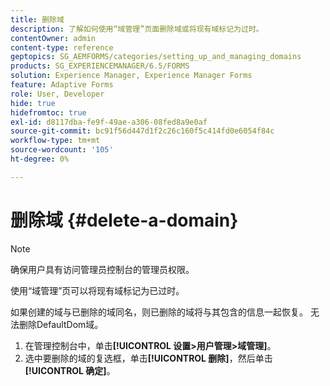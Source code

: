 ```yaml
---
title: 删除域
description: 了解如何使用“域管理”页面删除域或将现有域标记为过时。
contentOwner: admin
content-type: reference
geptopics: SG_AEMFORMS/categories/setting_up_and_managing_domains
products: SG_EXPERIENCEMANAGER/6.5/FORMS
solution: Experience Manager, Experience Manager Forms
feature: Adaptive Forms
role: User, Developer
hide: true
hidefromtoc: true
exl-id: d8117dba-fe9f-49ae-a306-08fed8a9e0af
source-git-commit: bc91f56d447d1f2c26c160f5c414fd0e6054f84c
workflow-type: tm+mt
source-wordcount: '105'
ht-degree: 0%

---
```


# 删除域 {#delete-a-domain}

>[!NOTE]
> 
> 确保用户具有访问管理员控制台的管理员权限。

使用“域管理”页可以将现有域标记为已过时。

如果创建的域与已删除的域同名，则已删除的域将与其包含的信息一起恢复。 无法删除DefaultDom域。

1. 在管理控制台中，单击&#x200B;**[!UICONTROL 设置>用户管理>域管理]**。
1. 选中要删除的域的复选框，单击&#x200B;**[!UICONTROL 删除]**，然后单击&#x200B;**[!UICONTROL 确定]**。
